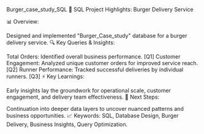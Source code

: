  Burger_case_study_SQL
🍔 SQL Project Highlights: Burger Delivery Service

📊 Overview:

Designed and implemented "Burger_Case_study" database for a burger delivery service. 🔍 Key Queries & Insights:

Total Orders: Identified overall business performance. [Q1] Customer Engagement: Analyzed unique customer orders for improved service reach. [Q2] Runner Performance: Tracked successful deliveries by individual runners. [Q3] ⚡ Key Learnings:

Early insights lay the groundwork for operational scale, customer engagement, and delivery team effectiveness. 🚀 Next Steps:

Continuation into deeper data layers to uncover nuanced patterns and business opportunities. 📈 Keywords: SQL, Database Design, Burger Delivery, Business Insights, Query Optimization.
